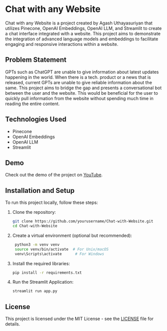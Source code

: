 # Chat with any Website

Chat with any Website is a project created by Agash Uthayasuriyan that utilizes Pinecone, OpenAI Embeddings, OpenAI LLM, and Streamlit to create a chat interface integrated with a website. This project aims to demonstrate the integration of advanced language models and embeddings to facilitate engaging and responsive interactions within a website.

## Problem Statement
GPTs such as ChatGPT are unable to give information about latest updates happening in the world. When there is a tech. product or a news that is released, current GPTs are unable to give reliable information about the same. This project aims to bridge the gap and presents a conversational bot between the user and the website. This would be beneficial for the user to quickly pull information from the website without spending much time in reading the entire content.

## Technologies Used
- Pinecone
- OpenAI Embeddings
- OpenAI LLM
- Streamlit

## Demo
Check out the demo of the project on [YouTube](https://www.youtube.com/watch?v=SucwaESC34s).

## Installation and Setup
To run this project locally, follow these steps:

1. Clone the repository:
   ```bash
   git clone https://github.com/yourusername/Chat-with-Website.git
   cd Chat-with-Website
   ```
2. Create a virtual environment (optional but recommended):
   ```bash
    python3 -m venv venv
    source venv/bin/activate  # For Unix/macOS
    venv\Scripts\activate      # For Windows
   ```
3. Install the required libraries:
   ```bash
   pip install -r requirements.txt
   ```
4. Run the Streamlit Application:
   ```bash
   streamlit run app.py
   ``` 
## License
This project is licensed under the MIT License - see the [LICENSE](LICENSE) file for details.
